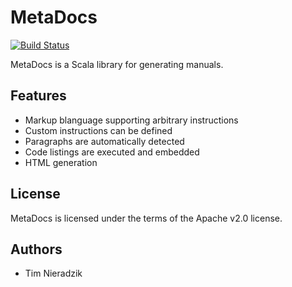 # MetaDocs
[![Build Status](https://travis-ci.org/MetaStack-pl/MetaDocs.svg)](https://travis-ci.org/MetaStack-pl/MetaDocs)

MetaDocs is a Scala library for generating manuals.

## Features
* Markup blanguage supporting arbitrary instructions
* Custom instructions can be defined
* Paragraphs are automatically detected
* Code listings are executed and embedded
* HTML generation

## License
MetaDocs is licensed under the terms of the Apache v2.0 license.

## Authors
* Tim Nieradzik
